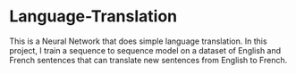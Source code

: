 # Language-Translation
This is a Neural Network that does simple language translation. In this project, I train a sequence to sequence model on a dataset of English and French sentences that can translate new sentences from English to French.
